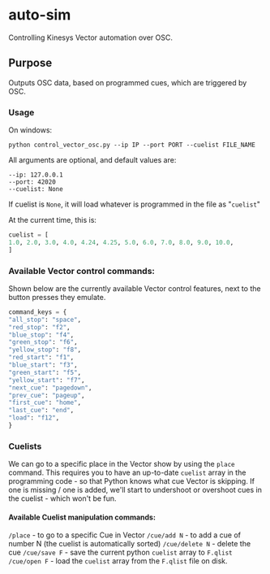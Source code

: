 # auto-sim
Controlling Kinesys Vector automation over OSC.

## Purpose
Outputs OSC data, based on programmed cues, which are triggered by OSC.

### Usage
On windows:

`python control_vector_osc.py --ip IP --port PORT --cuelist FILE_NAME`

All arguments are optional, and default values are:
```
--ip: 127.0.0.1
--port: 42020
--cuelist: None
```

If cuelist is `None`, it will load whatever is programmed in the file as "`cuelist`"

At the current time, this is:
```python
cuelist = [
1.0, 2.0, 3.0, 4.0, 4.24, 4.25, 5.0, 6.0, 7.0, 8.0, 9.0, 10.0,
]
```

### Available Vector control commands:
Shown below are the currently available Vector control features, next to the button presses they emulate.
```python
command_keys = {
"all_stop": "space",
"red_stop": "f2",
"blue_stop": "f4",
"green_stop": "f6",
"yellow_stop": "f8",
"red_start": "f1",
"blue_start": "f3",
"green_start": "f5",
"yellow_start": "f7",
"next_cue": "pagedown",
"prev_cue": "pageup",
"first_cue": "home",
"last_cue": "end",
"load": "f12",
}
```

### Cuelists
We can go to a specific place in the Vector show by using the `place` command.
This requires you to have an up-to-date `cuelist` array in the programming code - so that Python knows what cue Vector is skipping.
If one is missing / one is added, we'll start to undershoot or overshoot cues in the cuelist - which won't be fun.

#### Available Cuelist manipulation commands:
`/place` - to go to a specific Cue in Vector
`/cue/add N` - to add a cue of number N (the cuelist is automatically sorted)
`/cue/delete N` - delete the cue
`/cue/save F` - save the current python `cuelist` array to `F.qlist`
`/cue/open F` - load the `cuelist` array from the `F.qlist` file on disk.
